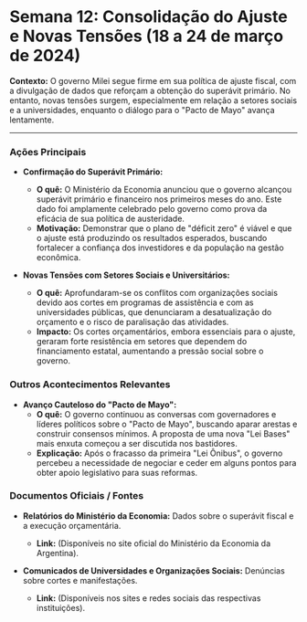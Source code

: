 # Semana 12: Consolidação do Ajuste e Novas Tensões (18 a 24 de março de 2024)

**Contexto:** O governo Milei segue firme em sua política de ajuste fiscal, com a divulgação de dados que reforçam a obtenção do superávit primário. No entanto, novas tensões surgem, especialmente em relação a setores sociais e a universidades, enquanto o diálogo para o "Pacto de Mayo" avança lentamente.

---

### Ações Principais

*   **Confirmação do Superávit Primário:**
    *   **O quê:** O Ministério da Economia anunciou que o governo alcançou superávit primário e financeiro nos primeiros meses do ano. Este dado foi amplamente celebrado pelo governo como prova da eficácia de sua política de austeridade.
    *   **Motivação:** Demonstrar que o plano de "déficit zero" é viável e que o ajuste está produzindo os resultados esperados, buscando fortalecer a confiança dos investidores e da população na gestão econômica.

*   **Novas Tensões com Setores Sociais e Universitários:**
    *   **O quê:** Aprofundaram-se os conflitos com organizações sociais devido aos cortes em programas de assistência e com as universidades públicas, que denunciaram a desatualização do orçamento e o risco de paralisação das atividades.
    *   **Impacto:** Os cortes orçamentários, embora essenciais para o ajuste, geraram forte resistência em setores que dependem do financiamento estatal, aumentando a pressão social sobre o governo.

### Outros Acontecimentos Relevantes

*   **Avanço Cauteloso do "Pacto de Mayo":**
    *   **O quê:** O governo continuou as conversas com governadores e líderes políticos sobre o "Pacto de Mayo", buscando aparar arestas e construir consensos mínimos. A proposta de uma nova "Lei Bases" mais enxuta começou a ser discutida nos bastidores.
    *   **Explicação:** Após o fracasso da primeira "Lei Ônibus", o governo percebeu a necessidade de negociar e ceder em alguns pontos para obter apoio legislativo para suas reformas.

### Documentos Oficiais / Fontes

*   **Relatórios do Ministério da Economia:** Dados sobre o superávit fiscal e a execução orçamentária.
    *   **Link:** (Disponíveis no site oficial do Ministério da Economia da Argentina).

*   **Comunicados de Universidades e Organizações Sociais:** Denúncias sobre cortes e manifestações.
    *   **Link:** (Disponíveis nos sites e redes sociais das respectivas instituições).
